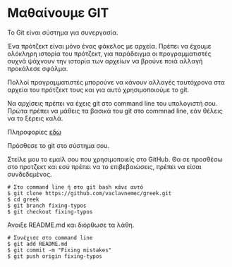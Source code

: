 # Μαθαίνουμε GIT

Το Git είναι σύστημα για συνεργασία.

Ένα πρότζεκτ είναι μόνο ένας φάκελος με αρχεία. Πρέπει να έχουμε ολόκληρη ιστορία του πρότζεκτ, για παράδειγμα οι προγραμματιστές συχνά ψάχνουν την ιστορία των αρχείων να βρούνε ποιά αλλαγή προκάλεσε σφάλμα.

Πολλοί πραγραμματιστές μπορούνε να κάνουν αλλαγές ταυτόχρονα στα αρχεία του πρότζεκτ τους και για αυτό χρησιμοποιούμε το git.

Να αρχίσεις πρέπει να έχεις git στο command line του υπολογιστή σου. Πρώτα πρέπει να μάθεις τα βασικά του git στο commnad line, εάν θέλεις να το ξέρεις καλά.

Πληροφορίες [εδώ](https://git-scm.com/)

Πρόσθεσε το git στο σύστημα σου.

Στείλε μου το εμαίλ σου που χρησιμοποιείς στο GitHub. Θα σε προσθέσω στο προτζεκτ και εσύ πρέπει να το επιβεβαιώσεις, πρέπει να είσαι συνδεδεμένος.

```
# Στο command line ή στο git bash κάνε αυτό
$ git clone https://github.com/vaclavnemec/greek.git
$ cd greek
$ git branch fixing-typos
$ git checkout fixing-typos
```

Άνοιξε README.md και διόρθωσε τα λάθη.

```
# Συνέχισε στο command line
$ git add README.md
$ git commit -m "Fixing mistakes"
$ git push origin fixing-typos
```

